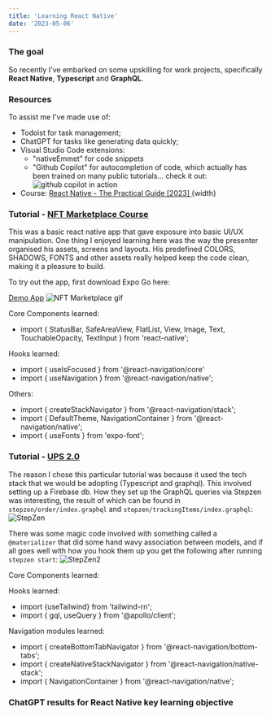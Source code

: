 ```yaml
---
title: 'Learning React Native'
date: '2023-05-06'
---
```



### The goal

So recently I've embarked on some upskilling for work projects, specifically **React Native**, **Typescript** and **GraphQL**.



### Resources

To assist me I've made use of:
- Todoist for task management;
- ChatGPT for tasks like generating data quickly;
- Visual Studio Code extensions:
  - "nativeEmmet" for code snippets
  - "Github Copilot" for autocompletion of code, which actually has been trained on many public tutorials... check it out:
![github copilot in action](/images/copilot_demo.gif)
- Course: [React Native - The Practical Guide \[2023\]
](https://www.udemy.com/course/react-native-the-practical-guide/){width}


### Tutorial - [NFT Marketplace Course](https://youtu.be/_ivIUCSOZ78)

This was a basic react native app that gave exposure into basic UI/UX manipulation. One thing I enjoyed learning here was the way the presenter organised his assets, screens and layouts. His predefined COLORS, SHADOWS, FONTS and other assets really helped keep the code clean, making it a pleasure to build.

To try out the app, first download Expo Go here:

[Demo App](https://expo.dev/@sayfcodes/nft_marketplace?serviceType=classic&distribution=expo-go)
![NFT Marketplace gif](/images/nft_mktplace.gif)

  Core Components learned:
  - import {
      StatusBar,
      SafeAreaView,
      FlatList,
      View,
      Image,
      Text,
      TouchableOpacity,
      TextInput
    } from 'react-native'; <br />

  Hooks learned:
  - import { useIsFocused } from '@react-navigation/core'
  - import { useNavigation } from '@react-navigation/native';

  Others:
  - import { createStackNavigator } from '@react-navigation/stack';
  - import { DefaultTheme, NavigationContainer } from '@react-navigation/native';
  - import { useFonts } from 'expo-font';

### Tutorial - [UPS 2.0](https://www.youtube.com/live/hvvWv2GLWss?feature=share)

The reason I chose this particular tutorial was because it used the tech stack that we would be adopting (Typescript and graphql). This involved setting up a Firebase db. How they set up the GraphQL queries via Stepzen was interesting, the result of which can be found in `stepzen/order/index.graphql` and `stepzen/trackingItems/index.graphql`:
![StepZen](/images/stepzen_terminal_commands.png)

There was some magic code involved with something called a `@materializer` that did some hand wavy association between models, and if all goes well with how you hook them up you get the following after running `stepzen start`:
![StepZen2](/images/stepzen_2.png)


  Core Components learned:

  Hooks learned:
  - import {useTailwind} from 'tailwind-rn';
  - import { gql, useQuery } from '@apollo/client';

  Navigation modules learned:
  - import { createBottomTabNavigator } from '@react-navigation/bottom-tabs';
  - import { createNativeStackNavigator } from '@react-navigation/native-stack';
  - import { NavigationContainer } from '@react-navigation/native';


### ChatGPT results for React Native key learning objective

<!-- Section Title	Key Learning Objectives
Introduction to React Native	- Understand the basics of React Native and its architecture <br> - Understand the differences between React and React Native
Setting up your development environment	- Install and configure necessary tools for React Native development
Building user interfaces with React Native	- Create and style components <br> - Use Flexbox for layout <br> - Understand the component lifecycle
Managing state with React Native	- Work with state and props <br> - Use the useState and useEffect hooks <br> - Pass data between components
Navigation with React Native	- Use React Navigation to create navigation stacks, tabs, and drawers
Debugging and testing React Native apps	- Use the React Native debugger and Reactotron <br> - Write unit and integration tests <br> - Test with Expo
Using external APIs in React Native	- Make HTTP requests with Axios and Fetch <br> - Handle API responses <br> - Use asynchronous code with Promises and async/await
Working with different kinds of data in React Native	- Handle text input <br> - Use lists and FlatList <br> - Use images and camera
Adding animations to React Native apps	- Use the Animated API <br> - Create and animate components <br> - Use gesture responders
Push Notifications	- Implement push notifications using React Native Firebase <br> - Understand how to send push notifications to devices
Publishing your app	- Generate signed APKs for Android and IPA files for iOS <br> - Submit your app to the app stores <br> - Use OTA updates

Difficulty Level	Project Name	Features
Beginner	Tic Tac Toe	Build a simple tic tac toe game app, which includes the basics of creating a React Native app, handling user input, and updating the game state
Beginner	Weather App	Build a weather app that uses an API to fetch weather data based on a user's location, which includes building user interfaces, making network requests, and handling data
Intermediate	To-Do List	Build a to-do list app that includes functionality for adding, editing, and deleting tasks, which includes managing data with Redux, implementing navigation, and working with asynchronous storage
Intermediate	Instagram Clone	Build an Instagram clone app that includes features like posting images, adding captions, and liking posts, which includes integrating with a backend API, handling authentication, and managing complex data structures
Advanced	E-commerce App	Build an e-commerce app that includes features like browsing products, adding items to a shopping cart, and checking out, which includes integrating with a complex API, building custom animations, and handling complex user flows
Advanced	Video Streaming App	Build a video streaming app that includes features like streaming live and on-demand videos, managing user subscriptions, and handling payments, which includes working with advanced media APIs, integrating with third-party services, and handling complex user data -->

<!-- #### Heading 4

- Bullet

> A block quote.

* Some _emphasis_, **importance**, and `code`

[Test Link](https://google.com)

![Image](/images/syftr-profile-pic.png)

Horizontal rule:
*** -->

